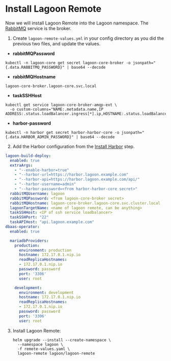 # Install Lagoon Remote

Now we will install Lagoon Remote into the Lagoon namespace. The [RabbitMQ](../docker-images/rabbitmq.md) service is the broker.

1. Create `lagoon-remote-values.yml` in your config directory as you did the previous two files, and update the values.
  * **rabbitMQPassword**
  ```
  kubectl -n lagoon-core get secret lagoon-core-broker -o jsonpath="{.data.RABBITMQ_PASSWORD}" | base64 --decode
  ```
  * **rabbitMQHostname**
  ```
  lagoon-core-broker.lagoon-core.svc.local
  ```
  * **taskSSHHost**
  ```
  kubectl get service lagoon-core-broker-amqp-ext \
    -o custom-columns="NAME:.metadata.name,IP ADDRESS:.status.loadBalancer.ingress[*].ip,HOSTNAME:.status.loadBalancer.ingress[*].hostname"
  ```
  * **harbor-password**
  ```
  kubectl -n harbor get secret harbor-harbor-core -o jsonpath="{.data.HARBOR_ADMIN_PASSWORD}" | base64 --decode
  ```
2. Add the Harbor configuration from the [Install Harbor](./install-harbor.md) step.
  ```yaml title="lagoon-remote-values.yml"
  lagoon-build-deploy:
    enabled: true
    extraArgs:
      - "--enable-harbor=true"
      - "--harbor-url=https://harbor.lagoon.example.com"
      - "--harbor-api=https://harbor.lagoon.example.com/api/"
      - "--harbor-username=admin"
      - "--harbor-password=<from harbor-harbor-core secret>"
    rabbitMQUsername: lagoon
    rabbitMQPassword: <from lagoon-core-broker secret>
    rabbitMQHostname: lagoon-core-broker.lagoon-core.svc.cluster.local
    lagoonTargetName: <name of lagoon remote, can be anything>
    taskSSHHost: <IP of ssh service loadbalancer>
    taskSSHPort: "22"
    taskAPIHost: "api.lagoon.example.com"
  dbaas-operator:
    enabled: true

    mariadbProviders:
      production:
        environment: production
        hostname: 172.17.0.1.nip.io
        readReplicaHostnames:
        - 172.17.0.1.nip.io
        password: password
        port: '3306'
        user: root

      development:
        environment: development
        hostname: 172.17.0.1.nip.io
        readReplicaHostnames:
        - 172.17.0.1.nip.io
        password: password
        port: '3306'
        user: root
  ```
3. Install Lagoon Remote:
    ```
    helm upgrade --install --create-namespace \
      --namespace lagoon \
      -f remote-values.yaml \
      lagoon-remote lagoon/lagoon-remote
    ```
